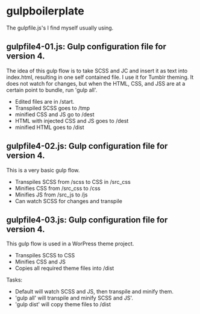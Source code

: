 # gulpboilerplate
The gulpfile.js's I find myself usually using.

## gulpfile4-01.js: Gulp configuration file for version 4.

The idea of this gulp flow is to take SCSS and JC and insert it as text into index.html,
resulting in one self contained file.
I use it for Tumblr theming.
It does not watch for changes, but when the HTML, CSS, and JSS
are at a certain point to bundle, run 'gulp all'.

* Edited files are in /start.
* Transpiled SCSS goes to /tmp
* minified CSS and JS go to /dest
* HTML with injected CSS and JS goes to /dest
* minified HTML goes to /dist


## gulpfile4-02.js: Gulp configuration file for version 4.

This is a very basic gulp flow.

* Transpiles SCSS from /scss to CSS in /src_css
* Minifies CSS from /src_css to /css
* Minifies JS from /src_js to /js
* Can watch SCSS for changes and transpile


## gulpfile4-03.js: Gulp configuration file for version 4.

This gulp flow is used in a WorPress theme project.

* Transpiles SCSS to CSS
* Minifies CSS and JS
* Copies all required theme files into /dist

Tasks:

* Default will watch SCSS and JS, then transpile and minify them.
* 'gulp all'  will transpile and minify SCSS and JS'.
* 'gulp dist' will copy theme files to /dist
